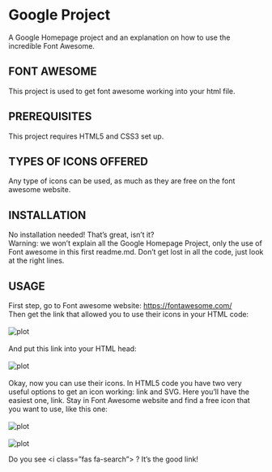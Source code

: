 # Google Project
A Google Homepage project and an explanation on how to use the incredible Font Awesome.<br>

## FONT AWESOME 
This project is used to get font awesome working into your html file.<br>

## PREREQUISITES 
This project requires HTML5 and CSS3 set up.<br>

## TYPES OF ICONS OFFERED 
Any type of icons can be used, as much as they are free on the font awesome website.<br>

## INSTALLATION 
No installation needed! That’s great, isn’t it? <br>
Warning: we won’t explain all the Google Homepage Project, only the use of Font awesome in this first readme.md. Don’t get lost in all the code, just look at the right lines.<br>

## USAGE 
First step, go to Font awesome website: https://fontawesome.com/ <br>
Then get the link that allowed you to use their icons in your HTML code:<br>
<br>
![plot](https://media.discordapp.net/attachments/900265852904030218/910449882190450698/tuto18.PNG?width=1435&height=670)<br>
<br>
And put this link into your HTML head:<br>
<br>
![plot](https://media.discordapp.net/attachments/900265852904030218/910444278541606922/tuto11.PNG)<br>
<br>
Okay, now you can use their icons. In HTML5 code you have two very useful options to get an icon working: link and SVG. Here you’ll have the easiest one, link. Stay in Font Awesome website and find a free icon that you want to use, like this one: <br>
<br>
![plot](https://media.discordapp.net/attachments/900265852904030218/911280896726929428/unknown.png)<br>
<br>
![plot](https://media.discordapp.net/attachments/900265852904030218/910445831767859230/tuto15.png?width=1391&height=670)<br>

Do you see <i class=”fas fa-search”></i> ? It’s the good link! <br>
<br>